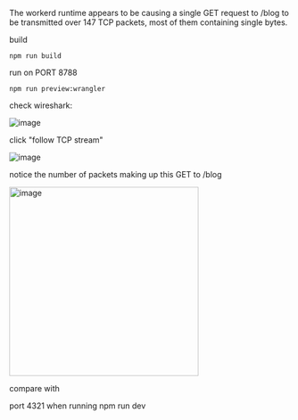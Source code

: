 The workerd runtime appears to be causing a single GET request to /blog to be transmitted over 147 TCP packets, most of them containing single bytes. 


build
```
npm run build
```

run on PORT 8788
```
npm run preview:wrangler
```

check wireshark:

![image](https://github.com/user-attachments/assets/02ab98ea-92d3-4432-8a3d-88fd64ad0ccc)

click "follow TCP stream"

![image](https://github.com/user-attachments/assets/33f291bb-2cda-4a2d-9685-d9aa36457914)

notice the number of packets making up this GET to /blog


<img width="339" alt="image" src="https://github.com/user-attachments/assets/25d9cc6e-90c7-4b50-956a-a7e5862dc495">



compare with 

port 4321 when running npm run dev
